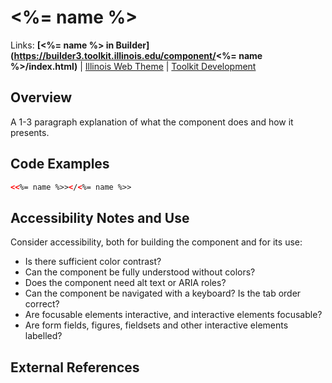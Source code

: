 # <%= name %>

Links: **[<%= name %> in Builder](https://builder3.toolkit.illinois.edu/component/<%= name %>/index.html)** | 
[Illinois Web Theme](https://webtheme.illinois.edu/) | 
[Toolkit Development](https://github.com/web-illinois/toolkit-management)

## Overview

A 1-3 paragraph explanation of what the component does and how it presents.

## Code Examples

```html
<<%= name %>></<%= name %>>
```

## Accessibility Notes and Use

Consider accessibility, both for building the component and for its use:

- Is there sufficient color contrast?
- Can the component be fully understood without colors?
- Does the component need alt text or ARIA roles?
- Can the component be navigated with a keyboard? Is the tab order correct?
- Are focusable elements interactive, and interactive elements focusable?
- Are form fields, figures, fieldsets and other interactive elements labelled?

## External References

